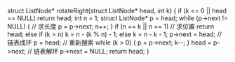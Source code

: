 struct ListNode* rotateRight(struct ListNode* head, int k) {
  if (k <= 0 || head == NULL) return head;
  int n = 1;
  struct ListNode* p = head;
  while (p->next != NULL) {  // 求长度
    p = p->next;
    n++;
  }
  if (n == k || n == 1)  // 求位置
    return head;
  else if (k > n)
    k = n - (k % n) - 1;
  else
    k = n - k - 1;
  p->next = head;  // 链表成环
  p = head;        // 重新搜索
  while (k > 0) {
    p = p->next;
    k--;
  }
  head = p->next;  // 链表解环
  p->next = NULL;
  return head;
}

